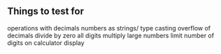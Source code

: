 Things to test for
-------

operations with decimals
numbers as strings/ type casting
overflow of decimals
divide by zero
all digits
multiply large numbers
limit number of digits on calculator display


